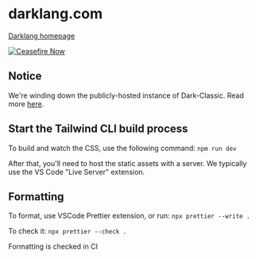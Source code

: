 # darklang.com

[Darklang homepage](https://darklang.com)

[![Ceasefire Now](https://badge.techforpalestine.org/ceasefire-now)](https://techforpalestine.org/learn-more)

## Notice

We're winding down the publicly-hosted instance of Dark-Classic.
Read more [here](https://blog.darklang.com/TODO).

## Start the Tailwind CLI build process

To build and watch the CSS, use the following command:
`npm run dev`

After that, you'll need to host the static assets with a server. We typically use the VS Code "Live Server" extension.

## Formatting

To format, use VSCode Prettier extension, or run:
`npx prettier --write .`

To check it: `npx prettier --check .`

Formatting is checked in CI
